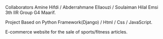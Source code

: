 Collaborators Amine Hifdi / Abderrahmane Ellaouzi / Soulaiman Hilal Emsi 3th IIR Group G4 Maarif.

Project Based on Python Framework(Django) / Html / Css / JavaScript.

E-commerce website for the sale of sports/fitness articles.

